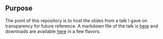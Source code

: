 ## Purpose

The point of this repository is to host the slides from a talk I gave on transparency for future reference. A markdown file of the talk is [here](https://github.com/mellybess/transparency-talk/blob/master/talk.md) and downloads are available [here](https://github.com/mellybess/transparency-talk/releases/tag/1) in a few flavors.